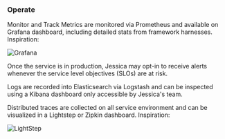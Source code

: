 ### Operate

Monitor and Track Metrics are monitored via Prometheus and available on Grafana dashboard, including detailed stats from framework harnesses. Inspiration:

![Grafana](https://i.imgur.com/F2F3xRl.png)

Once the service is in production, Jessica may opt-in to receive alerts whenever the service level objectives (SLOs) are at risk.

Logs are recorded into Elasticsearch via Logstash and can be inspected using a Kibana dashboard only accessible by Jessica's team.

Distributed traces are collected on all service environment and can be visualized in a Lightstep or Zipkin dashboard. Inspiration:

![LightStep](https://i.imgur.com/iR7N7Zu.png)
